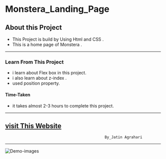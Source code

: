 
# Monstera_Landing_Page


## About this Project
- This Project is build by Using Html and CSS .                
- This is a home page of Monstera .
  

---

### Learn From This Project
- i learn about Flex box in this project.
- i  also learn about z-index .
- used position property.

#### Time-Taken
- it takes almost 2-3 hours to complete this project.
---
[visit This Website](https://monstera-landing.netlify.app/)
---

                                                 By_Jatin Agrahari

---

![Demo-images](https://github.com/jatin2311/monsterra-landing-page/blob/main/Demo/ss-01.png)
